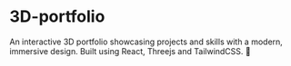 # 3D-portfolio
An interactive 3D portfolio showcasing projects and skills with a modern, immersive design. Built using React, Threejs and TailwindCSS. 🚀
